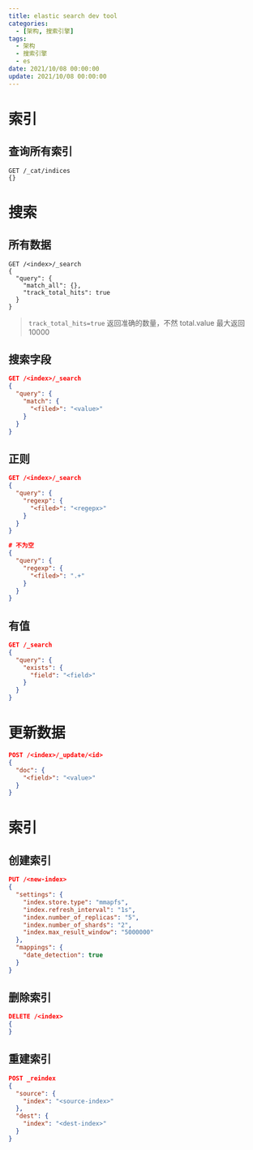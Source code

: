 ```yaml
---
title: elastic search dev tool
categories: 
  - [架构, 搜索引擎]
tags:
  - 架构
  - 搜索引擎
  - es
date: 2021/10/08 00:00:00
update: 2021/10/08 00:00:00
---
```


# 索引

## 查询所有索引 

```shell
GET /_cat/indices
{}
```

# 搜索

## 所有数据

```shell
GET /<index>/_search
{
  "query": {
    "match_all": {},
    "track_total_hits": true
  }
}
```

> `track_total_hits=true` 返回准确的数量，不然 total.value 最大返回 10000 

## 搜索字段

```json
GET /<index>/_search
{
  "query": {
    "match": {
      "<filed>": "<value>"
    }
  }
}
```

## 正则

```json
GET /<index>/_search
{
  "query": {
    "regexp": {
      "<filed>": "<regepx>"
    }
  }
}

# 不为空
{
  "query": {
    "regexp": {
      "<filed>": ".+"
    }
  }
}
```

## 有值

```json
GET /_search
{
  "query": {
    "exists": {
      "field": "<field>"
    }
  }
}
```

# 更新数据

```json
POST /<index>/_update/<id>
{
  "doc": {
    "<field>": "<value>"
  }
}
```

# 索引

## 创建索引

```json
PUT /<new-index>
{
  "settings": {
    "index.store.type": "mmapfs",
    "index.refresh_interval": "1s",
    "index.number_of_replicas": "5",
    "index.number_of_shards": "2",
    "index.max_result_window": "5000000"
  },
  "mappings": {
    "date_detection": true
  }
}
```

## 删除索引

```json
DELETE /<index>
{
}
```

## 重建索引

```json
POST _reindex
{
  "source": {
    "index": "<source-index>"
  },
  "dest": {
    "index": "<dest-index>"
  }
}
```

